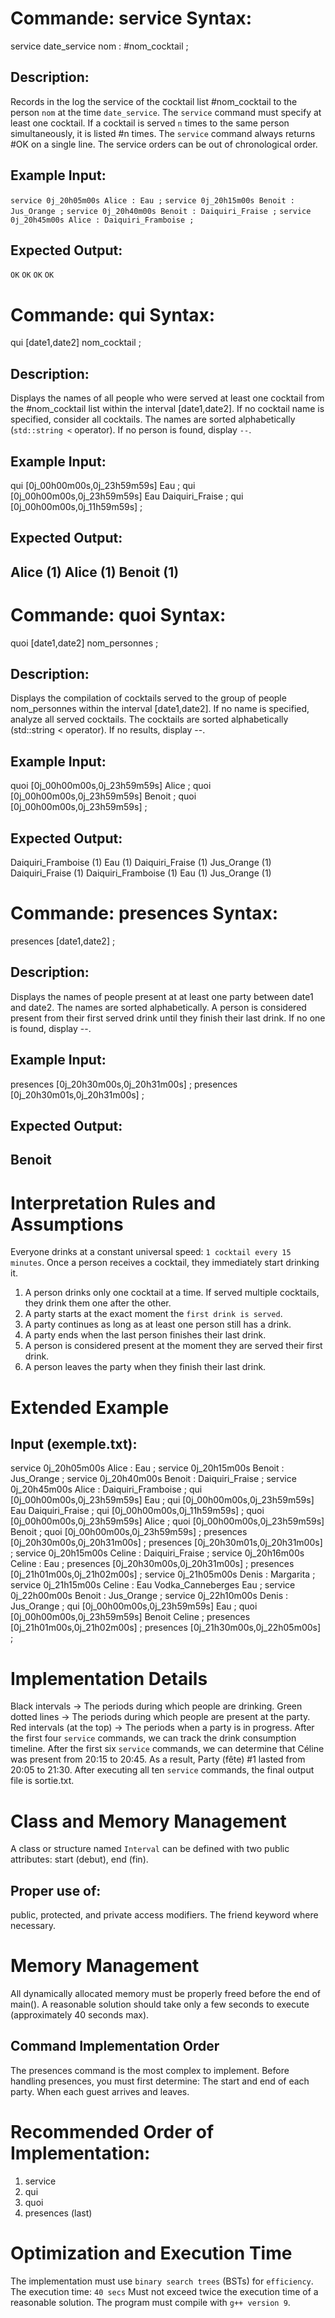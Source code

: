 # Commande: service Syntax:
service date_service nom : #nom_cocktail ;
## Description:
Records in the log the service of the cocktail list #nom_cocktail to the person `nom` at the time `date_service`.
The `service` command must specify at least one cocktail.
If a cocktail is served `n` times to the same person simultaneously, it is listed #n times.
The `service` command always returns #OK on a single line.
The service orders can be out of chronological order.
## Example Input:
`service 0j_20h05m00s Alice : Eau ;`
`service 0j_20h15m00s Benoit : Jus_Orange ;`
`service 0j_20h40m00s Benoit : Daiquiri_Fraise ;`
`service 0j_20h45m00s Alice : Daiquiri_Framboise ;`
## Expected Output:
`OK`
`OK`
`OK`
`OK`
# Commande: qui Syntax:
qui [date1,date2] nom_cocktail ;
## Description:
Displays the names of all people who were served at least one cocktail from the #nom_cocktail list within the interval [date1,date2].
If no cocktail name is specified, consider all cocktails.
The names are sorted alphabetically (`std::string <` operator).
If no person is found, display `--`.
## Example Input:
qui [0j_00h00m00s,0j_23h59m59s] Eau ;
qui [0j_00h00m00s,0j_23h59m59s] Eau Daiquiri_Fraise ;
qui [0j_00h00m00s,0j_11h59m59s] ;
## Expected Output:
Alice (1)
Alice (1) Benoit (1)
--
# Commande: quoi Syntax:
quoi [date1,date2] nom_personnes ;
## Description:
Displays the compilation of cocktails served to the group of people nom_personnes within the interval [date1,date2].
If no name is specified, analyze all served cocktails.
The cocktails are sorted alphabetically (std::string < operator).
If no results, display --.
## Example Input:
quoi [0j_00h00m00s,0j_23h59m59s] Alice ;
quoi [0j_00h00m00s,0j_23h59m59s] Benoit ;
quoi [0j_00h00m00s,0j_23h59m59s] ;
## Expected Output:
Daiquiri_Framboise (1) Eau (1)
Daiquiri_Fraise (1) Jus_Orange (1)
Daiquiri_Fraise (1) Daiquiri_Framboise (1) Eau (1) Jus_Orange (1)
# Commande: presences Syntax:
presences [date1,date2] ;
## Description:
Displays the names of people present at at least one party between date1 and date2.
The names are sorted alphabetically.
A person is considered present from their first served drink until they finish their last drink.
If no one is found, display --.
## Example Input:
presences [0j_20h30m00s,0j_20h31m00s] ;
presences [0j_20h30m01s,0j_20h31m00s] ;
## Expected Output:
Benoit
--
# Interpretation Rules and Assumptions
Everyone drinks at a constant universal speed: `1 cocktail every 15 minutes`.
Once a person receives a cocktail, they immediately start drinking it.
1. A person drinks only one cocktail at a time. If served multiple cocktails, they drink them one after the other.
2. A party starts at the exact moment the `first drink is served`.
3. A party continues as long as at least one person still has a drink.
4. A party ends when the last person finishes their last drink.
5. A person is considered present at the moment they are served their first drink.
6. A person leaves the party when they finish their last drink.
# Extended Example
## Input (exemple.txt):
service 0j_20h05m00s Alice : Eau ;
service 0j_20h15m00s Benoit : Jus_Orange ;
service 0j_20h40m00s Benoit : Daiquiri_Fraise ;
service 0j_20h45m00s Alice : Daiquiri_Framboise ;
qui [0j_00h00m00s,0j_23h59m59s] Eau ;
qui [0j_00h00m00s,0j_23h59m59s] Eau Daiquiri_Fraise ;
qui [0j_00h00m00s,0j_11h59m59s] ;
quoi [0j_00h00m00s,0j_23h59m59s] Alice ;
quoi [0j_00h00m00s,0j_23h59m59s] Benoit ;
quoi [0j_00h00m00s,0j_23h59m59s] ;
presences [0j_20h30m00s,0j_20h31m00s] ;
presences [0j_20h30m01s,0j_20h31m00s] ;
service 0j_20h15m00s Celine : Daiquiri_Fraise ;
service 0j_20h16m00s Celine : Eau ;
presences [0j_20h30m00s,0j_20h31m00s] ;
presences [0j_21h01m00s,0j_21h02m00s] ;
service 0j_21h05m00s Denis : Margarita ;
service 0j_21h15m00s Celine : Eau Vodka_Canneberges Eau ;
service 0j_22h00m00s Benoit : Jus_Orange ;
service 0j_22h10m00s Denis : Jus_Orange ;
qui [0j_00h00m00s,0j_23h59m59s] Eau ;
quoi [0j_00h00m00s,0j_23h59m59s] Benoit Celine ;
presences [0j_21h01m00s,0j_21h02m00s] ;
presences [0j_21h30m00s,0j_22h05m00s] ;

# Implementation Details
Black intervals → The periods during which people are drinking.
Green dotted lines → The periods during which people are present at the party.
Red intervals (at the top) → The periods when a party is in progress.
After the first four `service` commands, we can track the drink consumption timeline.
After the first six `service` commands, we can determine that Céline was present from 20:15 to 20:45.
As a result, Party (fête) #1 lasted from 20:05 to 21:30.
After executing all ten `service` commands, the final output file is sortie.txt.

# Class and Memory Management
A class or structure named `Interval` can be defined with two public attributes:
start (debut), end (fin).

## Proper use of:
public, protected, and private access modifiers.
The friend keyword where necessary.
# Memory Management
All dynamically allocated memory must be properly freed before the end of main().
A reasonable solution should take only a few seconds to execute (approximately 40 seconds max).
## Command Implementation Order
The presences command is the most complex to implement.
Before handling presences, you must first determine:
The start and end of each party.
When each guest arrives and leaves.
# Recommended Order of Implementation:
1. service
2. qui
3. quoi
4. presences (last)

# Optimization and Execution Time
The implementation must use `binary search trees` (BSTs) for `efficiency`.
The execution time: `40 secs`
Must not exceed twice the execution time of a reasonable solution.
The program must compile with `g++ version 9`.

